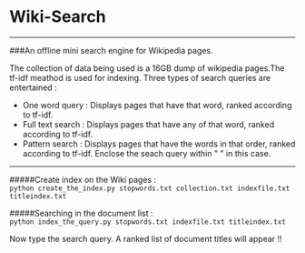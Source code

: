 # Wiki-Search
---

###An offline mini search engine for Wikipedia pages.

The collection of data being used is a 16GB dump of wikipedia pages.The tf-idf meathod is used for indexing. Three types of search queries are entertained :  
* One word query : Displays pages that have that word, ranked according to tf-idf.  
* Full text search : Displays pages that have any of that word, ranked according to tf-idf.  
* Pattern search : Displays pages that have the words in that order, ranked according to tf-idf. Enclose the seach query within " " in this case.

---

#####Create index on the Wiki pages :  
`python create_the_index.py stopwords.txt collection.txt indexfile.txt titleindex.txt`  

#####Searching in the document list :  
`python index_the_query.py stopwords.txt indexfile.txt titleindex.txt`  


 Now type the search query. A ranked list of document titles will appear !!   
